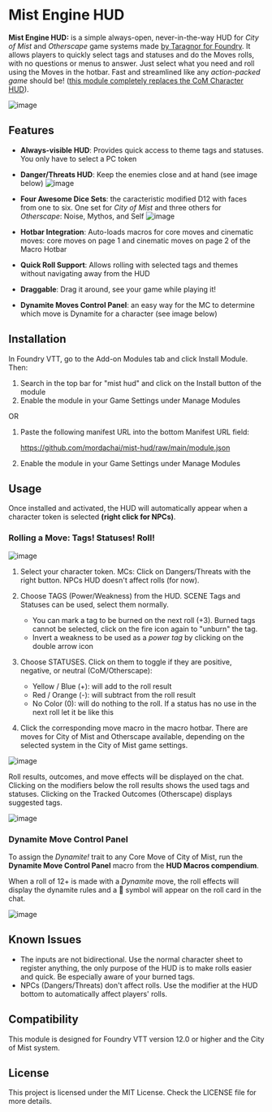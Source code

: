 # Mist Engine HUD

**Mist Engine HUD:** is a simple always-open, never-in-the-way HUD for _City of Mist_ and _Otherscape_ game systems made [by Taragnor for Foundry](https://foundryvtt.com/packages/city-of-mist). It allows players to quickly select tags and statuses and do the Moves rolls, with no questions or menus to answer. Just select what you need and roll using the Moves in the hotbar. Fast and streamlined like any _action-packed game_ should be! ([this module completely replaces the CoM Character HUD](https://github.com/mordachai/com-hud)).

![image](https://github.com/user-attachments/assets/dd7544e7-1eca-43c5-85fb-0c4e6be58942)

## Features

- **Always-visible HUD**: Provides quick access to theme tags and statuses. You only have to select a PC token
- **Danger/Threats HUD**: Keep the enemies close and at hand (see image below)
![image](https://github.com/user-attachments/assets/24aca9a7-77a9-49a3-a587-d90963f45593)

- **Four Awesome Dice Sets**: the caracteristic modified D12 with faces from one to six. One set for _City of Mist_ and three others for _Otherscape_: Noise, Mythos, and Self
![image](https://github.com/user-attachments/assets/25d11478-1971-4e48-bec6-f4214f13f607)

- **Hotbar Integration**: Auto-loads macros for core moves and cinematic moves: core moves on page 1 and cinematic moves on page 2 of the Macro Hotbar
- **Quick Roll Support**: Allows rolling with selected tags and themes without navigating away from the HUD
- **Draggable**: Drag it around, see your game while playing it!
- **Dynamite Moves Control Panel**: an easy way for the MC to determine which move is Dynamite for a character (see image below)




## Installation

In Foundry VTT, go to the Add-on Modules tab and click Install Module. Then:

1. Search in the top bar for "mist hud" and click on the Install button of the module
2. Enable the module in your Game Settings under Manage Modules

OR

1. Paste the following manifest URL into the bottom Manifest URL field:

    https://github.com/mordachai/mist-hud/raw/main/module.json

2. Enable the module in your Game Settings under Manage Modules

## Usage


Once installed and activated, the HUD will automatically appear when a character token is selected **(right click for NPCs)**.

### Rolling a Move: Tags! Statuses! Roll!

![image](https://github.com/user-attachments/assets/7238d5a3-5cab-45ee-a5be-fddd352aa097)

1. Select your character token. MCs: Click on Dangers/Threats with the right button. NPCs HUD doesn't affect rolls (for now).
2. Choose TAGS (Power/Weakness) from the HUD. SCENE Tags and Statuses can be used, select them normally.
    - You can mark a tag to be burned on the next roll (+3). Burned tags cannot be selected, click on the fire icon again to "unburn" the tag.
    - Invert a weakness to be used as a _power tag_ by clicking on the double arrow icon
3. Choose STATUSES. Click on them to toggle if they are positive, negative, or neutral (CoM/Otherscape):
    - Yellow / Blue (+): will add to the roll result
    - Red / Orange  (-): will subtract from the roll result
    - No Color (0): will do nothing to the roll. If a status has no use in the next roll let it be like this

4. Click the corresponding move macro in the macro hotbar. There are moves for City of Mist and Otherscape available, depending on the selected system in the City of Mist game settings.

![image](https://github.com/user-attachments/assets/df4d8706-5794-45bd-ac39-d0c8a7258e47)

Roll results, outcomes, and move effects will be displayed on the chat. Clicking on the modifiers below the roll results shows the used tags and statuses.
Clicking on the Tracked Outcomes (Otherscape) displays suggested tags.

![image](https://github.com/user-attachments/assets/6d5bfdec-84f9-4320-b73c-6196ff38c30b)
 
### Dynamite Move Control Panel

To assign the _Dynamite!_ trait to any Core Move of City of Mist, run the **Dynamite Move Control Panel** macro from the **HUD Macros compendium**. 

When a roll of 12+ is made with a _Dynamite_ move, the roll effects will display the dynamite rules and a 🧨 symbol will appear on the roll card in the chat.

![image](https://github.com/user-attachments/assets/262546e9-5460-4ecc-af36-d1ed21f20362)


## Known Issues

- The inputs are not bidirectional. Use the normal character sheet to register anything, the only purpose of the HUD is to make rolls easier and quick. Be especially aware of your burned tags.
- NPCs (Dangers/Threats) don't affect rolls. Use the modifier at the HUD bottom to automatically affect players' rolls.

## Compatibility

This module is designed for Foundry VTT version 12.0 or higher and the City of Mist system.

## License

This project is licensed under the MIT License. Check the LICENSE file for more details.
